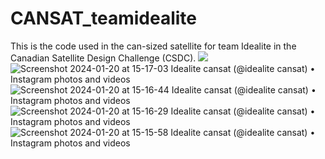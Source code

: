 # CANSAT_teamidealite
This is the code used in the can-sized satellite for team Idealite in the Canadian Satellite Design Challenge (CSDC).
![](https://github.com/kryptoish/CANSAT_teamidealite/assets/69884464/be7b96ef-2a06-47e0-9806-e7e75d85c817)
![Screenshot 2024-01-20 at 15-17-03 Idealite cansat (@idealite cansat) • Instagram photos and videos](https://github.com/kryptoish/CANSAT_teamidealite/assets/69884464/1bdf068f-1e1d-4226-abdb-d48b9e8bb867)
![Screenshot 2024-01-20 at 15-16-44 Idealite cansat (@idealite cansat) • Instagram photos and videos](https://github.com/kryptoish/CANSAT_teamidealite/assets/69884464/8ac3f83d-afab-4183-8644-86cbeb3f5705)
![Screenshot 2024-01-20 at 15-16-29 Idealite cansat (@idealite cansat) • Instagram photos and videos](https://github.com/kryptoish/CANSAT_teamidealite/assets/69884464/e99c231a-214b-4644-b58d-f1935cdad513)
![Screenshot 2024-01-20 at 15-15-58 Idealite cansat (@idealite cansat) • Instagram photos and videos](https://github.com/kryptoish/CANSAT_teamidealite/assets/69884464/ab48974f-081a-4028-ab10-095112334f2f)
